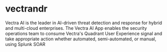 # vectrandr
Vectra AI is the leader in AI-driven threat detection and response for hybrid and multi-cloud enterprises. The Vectra AI App enables the security operations team to consume Vectra's Quadrant User Experience signal and take appropriate action whether automated, semi-automated, or manual, using Splunk SOAR
